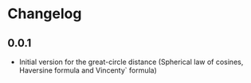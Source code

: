 # Changelog

## 0.0.1

- Initial version for the great-circle distance (Spherical law of cosines, Haversine formula and Vincenty` formula)
